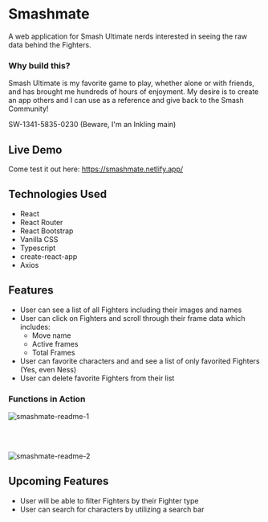# Smashmate

A web application for Smash Ultimate nerds interested in seeing the raw data behind the Fighters.

### Why build this?

Smash Ultimate is my favorite game to play, whether alone or with friends, and has brought me hundreds of hours of enjoyment. My desire is to create an app others and I can use as a reference and give back to the Smash Community!

SW-1341-5835-0230 (Beware, I'm an Inkling main)

## Live Demo

Come test it out here: https://smashmate.netlify.app/

## Technologies Used

- React
- React Router
- React Bootstrap
- Vanilla CSS
- Typescript
- create-react-app
- Axios

## Features

- User can see a list of all Fighters including their images and names
- User can click on Fighters and scroll through their frame data which includes:
  - Move name
  - Active frames
  - Total Frames
- User can favorite characters and and see a list of only favorited Fighters (Yes, even Ness)
- User can delete favorite Fighters from their list

### Functions in Action

![smashmate-readme-1](https://user-images.githubusercontent.com/90172283/171958384-4c846a43-c988-4d84-9c49-cbb35439205b.gif)

</br>
</br>

![smashmate-readme-2](https://user-images.githubusercontent.com/90172283/171958406-7d227305-c6f5-4d23-be03-2db26ce79557.gif)

## Upcoming Features

- User will be able to filter Fighters by their Fighter type
- User can search for characters by utilizing a search bar
